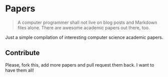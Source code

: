 # Papers

> A computer programmer shall not live on blog posts and Markdown files alone.
> There are awesome academic papers out there, too.

Just a simple compilation of interesting computer science academic papers.

## Contribute

Please, fork this, add more papers and pull request them back. I want to have them all!
